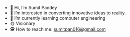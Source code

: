 - 👋 Hi, I’m Sumit Pandey
- 👀 I’m interested in converting innovative ideas to reality.
- 🌱 I’m currently learning computer engineering
- 🌞 Visionary
- 🕵️ How to reach me: sumitpan016@gmail.com

<!---
sumitpandey16/sumitpandey16 is a ✨ special ✨ repository because its `README.md` (this file) appears on your GitHub profile.
You can click the Preview link to take a look at your changes.
--->
